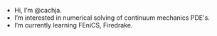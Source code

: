 - Hi, I’m @cachja.
- I’m interested in numerical solving of continuum mechanics PDE's.
- I’m currently learning FEniCS, Firedrake.
